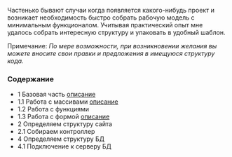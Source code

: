 Частенько бывают случаи когда появляется какого-нибудь проект и возникает необходимость быстро собрать рабочую модель с минимальным функционалом. Учитывая практический опыт мне удалось собрать интересную структуру и упаковать в удобный шаблон. 

Примечание: <i>По мере возможности, при возникновении желания вы можете вносите свои правки и предложения в имещуюся структуру кода. </i>


[baseinfo]: https://github.com/childrentoday/core/blob/master/readme/readme.md

[forminfo]: https://github.com/childrentoday/core/blob/master/readme/form.md



### Содержание 
* 1 Базовая часть [описание][baseinfo]
* 1.1 Работа с массивами [описание][baseinfo]
* 1.2 Работа с функциями 
* 1.3 Работа с формой [описание][forminfo]
* 2 Определяем структуру сайта
* 2.1 Собираем контроллер
* 4 Определяем структуру БД
* 4.1 Подключение к серверу БД

